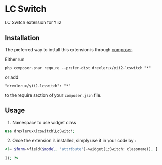 LC Switch
=========
LC Switch extension for Yii2

Installation
------------

The preferred way to install this extension is through [composer](http://getcomposer.org/download/).

Either run

```
php composer.phar require --prefer-dist drexlerux/yii2-lcswitch "*"
```

or add

```
"drexlerux/yii2-lcswitch": "*"
```

to the require section of your `composer.json` file.


Usage
-----
1. Namespace to use widget class
  ```php
  use drexlerux\lcswitch\LcSwitch;
  ```
2. Once the extension is installed, simply use it in your code by  :
  ```php
  <?= $form->field($model, 'attribute')->widget(LcSwitch::classname(), [
  
  ]); ?>
  ```
